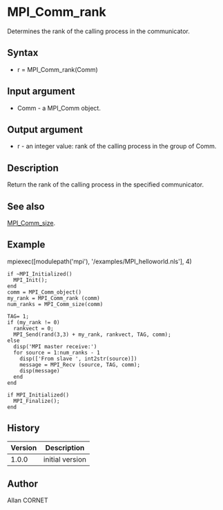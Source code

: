 

# MPI_Comm_rank

Determines the rank of the calling process in the communicator.

## Syntax

- r = MPI_Comm_rank(Comm)

## Input argument

 - Comm - a MPI_Comm object.

## Output argument

 - r - an integer value: rank of the calling process in the group of Comm.

## Description


  <p>Return the rank of the calling process in the specified communicator.</p>


## See also

[MPI_Comm_size](MPI_Comm_size.md).
## Example

mpiexec([modulepath('mpi'), '/examples/MPI_helloworld.nls'], 4)
```Nelson
if ~MPI_Initialized()
  MPI_Init();
end
comm = MPI_Comm_object()
my_rank = MPI_Comm_rank (comm)
num_ranks = MPI_Comm_size(comm)

TAG= 1;
if (my_rank != 0)
  rankvect = 0;
  MPI_Send(rand(3,3) + my_rank, rankvect, TAG, comm);
else
  disp('MPI master receive:')
  for source = 1:num_ranks - 1
    disp(['From slave ', int2str(source)])
    message = MPI_Recv (source, TAG, comm);
    disp(message)
  end
end

if MPI_Initialized()
  MPI_Finalize();
end
```

## History

|Version|Description|
|------|------|
|1.0.0|initial version|


## Author

Allan CORNET



